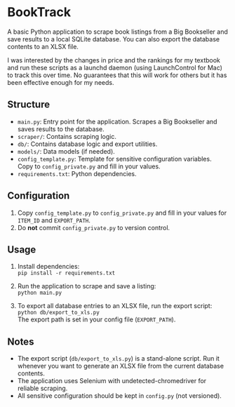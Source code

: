 # BookTrack

A basic Python application to scrape book listings from a Big Bookseller and save results to a local SQLite database.
You can also export the database contents to an XLSX file.

I was interested by the changes in price and the rankings for my textbook and run these scripts 
as a launchd daemon (using LaunchControl for Mac) to track this over time. No guarantees that this will work for others
but it has been effective enough for my needs.

## Structure

- `main.py`: Entry point for the application. Scrapes a Big Bookseller and saves results to the database.
- `scraper/`: Contains scraping logic.
- `db/`: Contains database logic and export utilities.
- `models/`: Data models (if needed).
- `config_template.py`: Template for sensitive configuration variables. Copy to `config_private.py` and fill in your values.
- `requirements.txt`: Python dependencies.

## Configuration

1. Copy `config_template.py` to `config_private.py` and fill in your values for `ITEM_ID` and `EXPORT_PATH`.
2. Do **not** commit `config_private.py` to version control.

## Usage

1. Install dependencies:  
   `pip install -r requirements.txt`

2. Run the application to scrape and save a listing:  
   `python main.py`

3. To export all database entries to an XLSX file, run the export script:  
   `python db/export_to_xls.py`  
   The export path is set in your config file (`EXPORT_PATH`).

## Notes

- The export script (`db/export_to_xls.py`) is a stand-alone script. Run it whenever you want to generate an XLSX file from the current database contents.
- The application uses Selenium with undetected-chromedriver for reliable scraping.
- All sensitive configuration should be kept in `config.py` (not versioned).
